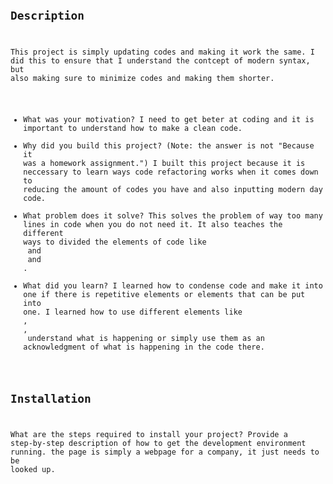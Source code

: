 # <Code Refactor>
 
## Description
This project is simply updating codes and making it work the same. I did this to ensure that I understand the contcept of modern syntax, but also making sure to minimize codes and making them shorter. 
 
- What was your motivation?
 I need to get beter at coding and it is important to understand how to make a clean code.
- Why did you build this project? (Note: the answer is not "Because it was a homework assignment.")
 I built this project because it is neccessary to learn ways code refactoring works when it comes down to reducing the amount of codes you have and also inputting modern day code.
- What problem does it solve?
This solves the problem of way too many lines in code when you do not need it. It also teaches the different ways to divided the elements of code like <div> and <section> and <aside>.
- What did you learn?
 I learned how to condense code and make it into one if there is repetitive elements or elements that can be put into one. I learned how to use different elements like <section>, <div>, <aside> understand what is happening or simply use them as an acknowledgment of what is happening in the code there.

## Installation
What are the steps required to install your project? Provide a step-by-step description of how to get the development environment running.
 the page is simply a webpage for a company, it just needs to be looked up.

